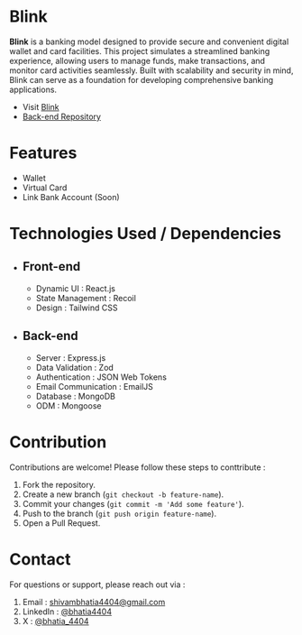 # Blink

**Blink** is a banking model designed to provide secure and convenient digital wallet and card facilities. This project simulates a streamlined banking experience, allowing users to manage funds, make transactions, and monitor card activities seamlessly. Built with scalability and security in mind, Blink can serve as a foundation for developing comprehensive banking applications.

- Visit [Blink](https://blinkpay.netlify.app/)
- [Back-end Repository](https://github.com/bhatia4404/blink)

# Features

- Wallet
- Virtual Card
- Link Bank Account (Soon)

# Technologies Used / Dependencies

- ## Front-end
  - Dynamic UI : React.js
  - State Management : Recoil
  - Design : Tailwind CSS
- ## Back-end
  - Server : Express.js
  - Data Validation : Zod
  - Authentication : JSON Web Tokens
  - Email Communication : EmailJS
  - Database : MongoDB
  - ODM : Mongoose

# Contribution

Contributions are welcome! Please follow these steps to conttribute :

1. Fork the repository.
2. Create a new branch (`git checkout -b feature-name`).
3. Commit your changes (`git commit -m 'Add some feature'`).
4. Push to the branch (`git push origin feature-name`).
5. Open a Pull Request.

# Contact

For questions or support, please reach out via :

1. Email : [shivambhatia4404@gmail.com](mailto:shivambhatia4404@gmail.com)
2. LinkedIn : [@bhatia4404](https://www.linkedin.com/in/bhatia4404/)
3. X : [@bhatia_4404](https://x.com/bhatia_4404)
